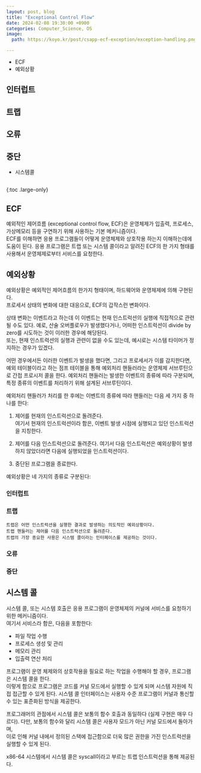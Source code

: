 ```yaml
---
layout: post, blog
title: "Exceptional Control Flow"
date: 2024-02-08 19:30:00 +0900
categories: Computer_Science, OS
image: 
  path: https://koyo.kr/post/csapp-ecf-exception/exception-handling.png

---
```


* ECF
* 예외상황 
## 인터럽트
## 트랩
## 오류
## 중단
* 시스템콜
##
{:toc .large-only}

## ECF

예외적인 제어흐름 (exceptional control flow, ECF)은 운영체제가 입출력, 프로세스, 가상메모리 등을 구연하기 위해 사용하는 기본 메커니즘이다.  
ECF를 이해하면 응용 프로그램들이 어떻게 운영체제와 상호작용 하는지 이해하는데에 도움이 된다. 
응용 프로그램은 트랩 또는 시스템 콜이라고 알려진 ECF의 한 가지 형태를 사용해서 운영체제로부터 서비스를 요청한다. 

## 예외상황 

예외상황은 예외적인 제어흐름의 한가지 형태이며, 하드웨어와 운영체제에 의해 구현된다.  
프로세서 상태의 변화에 대한 대응으로, ECF의 갑작스런 변화이다. 

상태 변화는 이벤트라고 하는데 이 이벤트는 현재 인스트럭션의 실행에 직접적으로 관련될 수도 있다.
예로, 산술 오버플로우가 발생했다거나, 어떠한 인스트럭션이 divide by zero를 시도하는 것이 이러한 경우에 해당된다.  
또는, 현재 인스트럭션의 실행과 관련이 없을 수도 있는데, 예시로는 시스템 타이머가 정지하는 경우가 있겠다. 

어떤 경우에서든 이러한 이벤트가 발생을 했다면, 그리고 프로세서가 이를 감지한다면,  
예외 테이블이라고 하는 점프 테이블을 통해 예외처리 핸들러라는 운영체제 서브루틴으로 간접 프로시저 콜을 한다. 
예외처리 핸들러는 발생한 이벤트의 종류에 따라 구분되며, 특정 종류의 이벤트를 처리하기 위해 설계된 서브루틴이다. 

예외처리 핸들러가 처리를 한 후에는 이벤트의 종류에 따라 핸들러는 다음 세 가지 중 하나를 한다:

1. 제어를 현재의 인스트럭션으로 돌려준다.  
여기서 현재의 인스트럭션이라 함은, 이벤트 발생 시점에 실행되고 있던 인스트럭션을 지칭한다. 

2. 제어를 다음 인스트럭션으로 돌려준다. 
여기서 다음 인스트럭션은 예외상황이 발생하지 않았더라면 다음에 실행되었을 인스트럭션이다. 

3. 중단된 프로그램을 종료한다. 

예외상황은 네 가지의 종류로 구분된다: 
 
### 인터럽트



### 트랩

    트랩은 어떤 인스트럭션을 실행한 결과로 발생하는 의도적인 예외상황이다. 
    트랩 핸들러는 제어를 다음 인스트럭션으로 돌려준다. 
    트랩의 가장 종요한 사용은 시스템 콜이라는 인터페이스를 제공하는 것이다. 

### 오류 

### 중단

## 시스템 콜

시스템 콜, 또는 시스템 호출은 응용 프로그램이 운영체제의 커널에 서비스를 요청하기 위한 메커니즘이다.  
여기서 서비스라 함은, 다음을 포함한다:  

- 파일 작업 수행
- 프로세스 생성 및 관리
- 메모리 관리
- 입출력 연산 처리 

프로그램이 운영 체제와의 상호작용을 필요로 하는 작업을 수행해야 할 경우, 프로그램은 시스템 콜을 한다.  
이렇게 함으로 프로그램은 코드를 커널 모드에서 실행할 수 있게 되며 시스템 자원에 직접 접근할 수 있게 된다.
시스템 콜 인터페이스는 사용자 수준 프로그램이 커널과 통신할 수 있는 표준화된 방식을 제공한다. 

프로그래머의 관점에서 시스템 콜은 보통의 함수 호출과 동일하다 (실제 구현은 매우 다르다). 
다만, 보통의 함수와 달리 시스템 콜은 사용자 모드가 아닌 커널 모드에서 돌아가며,  
이로 인해 커널 내에서 정의된 스택에 접근함으로 더욱 많은 권한을 가진 인스트럭션을 실행할 수 있게 된다.

x86-64 시스템에서 시스템 콜은 syscall이라고 부르는 트랩 인스트럭션을 통해 제공된다. 



